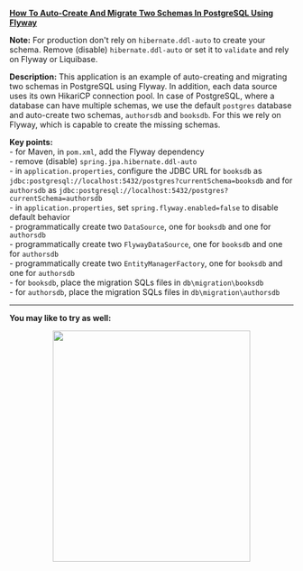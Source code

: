 
**[How To Auto-Create And Migrate Two Schemas In PostgreSQL Using Flyway](https://github.com/AnghelLeonard/Hibernate-SpringBoot/tree/master/HibernateSpringBootPostgreSqlFlywayTwoSchemas)**

**Note:** For production don't rely on `hibernate.ddl-auto` to create your schema. Remove (disable) `hibernate.ddl-auto` or set it to `validate` and rely on Flyway or Liquibase.

**Description:** This application is an example of auto-creating and migrating two schemas in PostgreSQL using Flyway. In addition, each data source uses its own HikariCP connection pool. In case of PostgreSQL, where a database can have multiple schemas, we use the default `postgres` database and auto-create two schemas, `authorsdb` and `booksdb`. For this we rely on Flyway, which is capable to create the missing schemas.

**Key points:**\
     - for Maven, in `pom.xml`, add the Flyway dependency\
     - remove (disable) `spring.jpa.hibernate.ddl-auto`\
     - in `application.properties`, configure the JDBC URL for `booksdb` as `jdbc:postgresql://localhost:5432/postgres?currentSchema=booksdb` and for `authorsdb` as `jdbc:postgresql://localhost:5432/postgres?currentSchema=authorsdb`\
     - in `application.properties`, set `spring.flyway.enabled=false` to disable default behavior\
     - programmatically create two `DataSource`, one for `booksdb` and one for `authorsdb`\
     - programmatically create two `FlywayDataSource`, one for `booksdb` and one for `authorsdb`\
     - programmatically create two `EntityManagerFactory`, one for `booksdb` and one for `authorsdb`\
     - for `booksdb`, place the migration SQLs files in `db\migration\booksdb`\
     - for `authorsdb`, place the migration SQLs files in `db\migration\authorsdb`    

-------------------------------

**You may like to try as well:**
<a href="https://leanpub.com/java-persistence-performance-illustrated-guide"><p align="center"><img src="https://github.com/AnghelLeonard/Hibernate-SpringBoot/blob/master/Java%20Persistence%20Performance%20Illustrated%20Guide.jpg" height="410" width="350"/></p></a>
